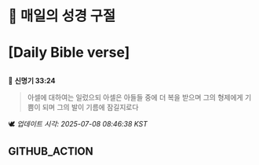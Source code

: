 # 🙏 매일의 성경 구절
# [Daily Bible verse]
##
<!-- START_BIBLE_VERSE -->
📖 **신명기 33:24**
> 아셀에 대하여는 일렀으되 아셀은 아들들 중에 더 복을 받으며 그의 형제에게 기쁨이 되며 그의 발이 기름에 잠길지로다

🕊️ _업데이트 시각: 2025-07-08 08:46:38 KST_
  <!-- END_BIBLE_VERSE -->
## GITHUB_ACTION
